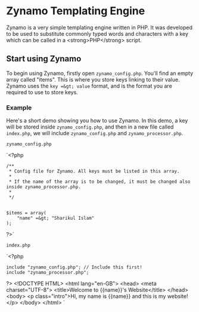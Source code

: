 # Zynamo Templating Engine
Zynamo is a very simple templating engine written in PHP. It was developed to be used to substitute commonly typed words and characters with a key which can be called in a &lt;strong&gt;PHP&lt;/strong&gt; script.  

## Start using Zynamo
To begin using Zynamo, firstly open `zynamo_config.php`. You'll find an empty array called "items". This is where you store keys linking to their value. Zynamo uses the `key =&gt; value` format, and is the format you are required to use to store keys.  

### Example
Here's a short demo showing you how to use Zynamo. In this demo, a key will be stored inside `zynamo_config.php`, and then in a new file called `index.php`, we will include `zynamo_config.php` and `zynamo_processor.php`.  

`zynamo_config.php`  

`&lt;?php

    /**
     * Config file for Zynamo. All keys must be listed in this array. 
     *
     * If the name of the array is to be changed, it must be changed also inside zynamo_processor.php.
     * 
     */


    $items = array(
        "name" =&gt; "Sharikul Islam"
    );


?&gt;`  

`index.php`  

`&lt;?php

    include "zynamo_config.php"; // Include this first!
    include "zynamo_processor.php";

?&gt;
&lt;!DOCTYPE HTML&gt;
&lt;html lang="en-GB"&gt;
&lt;head&gt;
    &lt;meta charset="UTF-8"&gt;
    &lt;title&gt;Welcome to {{name}}'s Website&lt;/title&gt;
&lt;/head&gt;
&lt;body&gt;
    &lt;p class="intro"&gt;Hi, my name is {{name}} and this is my website!&lt;/p&gt;
&lt;/body&gt;
&lt;/html&gt;
`